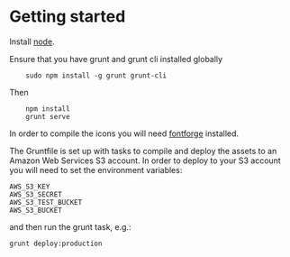 Getting started
===============

Install [node](http://nodejs.org/download/).

Ensure that you have grunt and grunt cli installed globally

```
    sudo npm install -g grunt grunt-cli
```

Then

```
    npm install
    grunt serve
```

In order to compile the icons you will need [fontforge](http://fontforge.github.io/en-US/) installed.

The Gruntfile is set up with tasks to compile and deploy the assets to an Amazon Web Services S3 account. In order to deploy to your S3 account you will need to set the environment variables:
```
AWS_S3_KEY
AWS_S3_SECRET
AWS_S3_TEST_BUCKET
AWS_S3_BUCKET
```
and then run the grunt task, e.g.:
```
grunt deploy:production
```
